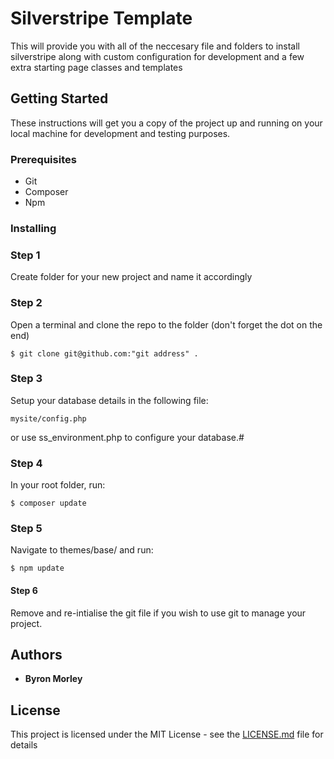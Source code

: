 # Silverstripe Template

This will provide you with all of the neccesary file and folders to install silverstripe along with custom configuration for development and a few extra starting page classes and templates


## Getting Started

These instructions will get you a copy of the project up and running on your local machine for development and testing purposes.


### Prerequisites

* Git
* Composer
* Npm

### Installing
### Step 1

Create folder for your new project and name it accordingly

### Step 2

Open a terminal and clone the repo to the folder (don't forget the dot on the end)


```
$ git clone git@github.com:"git address" .
```

### Step 3
Setup your database details in the following file:
````
mysite/config.php
````
or use ss_environment.php to configure your database.#
### Step 4

In your root folder, run:
````
$ composer update
````

### Step 5

Navigate to themes/base/ and run:
````
$ npm update
````

#### Step 6

Remove and re-intialise the git file if you wish to use git to manage your project.

## Authors

* **Byron Morley**

## License

This project is licensed under the MIT License - see the [LICENSE.md](LICENSE.md) file for details
